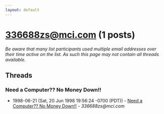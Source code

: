 ```yaml
---
layout: default
---
```


# 336688zs@mci.com (1 posts)

_Be aware that many list participants used multiple email addresses over their time active on the list. As such this page may not contain all threads available._

## Threads

### Need a Computer??  No Money Down!!
+ 1998-06-21 (Sat, 20 Jun 1998 19:56:24 -0700 (PDT)) - [Need a Computer??  No Money Down!!](/archive/1998/06/d7915ef1e63edf0779a3ac00d7be044a3ded2d6e40f3c60a83659a75d85414b1) - _336688zs@mci.com_

